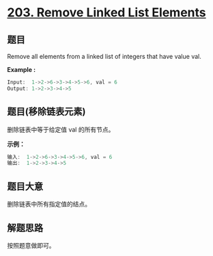 # [203. Remove Linked List Elements](https://leetcode-cn.com/problems/remove-linked-list-elements/)

## 题目

Remove all elements from a linked list of integers that have value val.

**Example :**

```c
Input:  1->2->6->3->4->5->6, val = 6
Output: 1->2->3->4->5
```

## 题目(移除链表元素)

删除链表中等于给定值 val 的所有节点。

**示例：**

```c
输入:  1->2->6->3->4->5->6, val = 6
输出:  1->2->3->4->5
```

## 题目大意

删除链表中所有指定值的结点。

## 解题思路

按照题意做即可。
